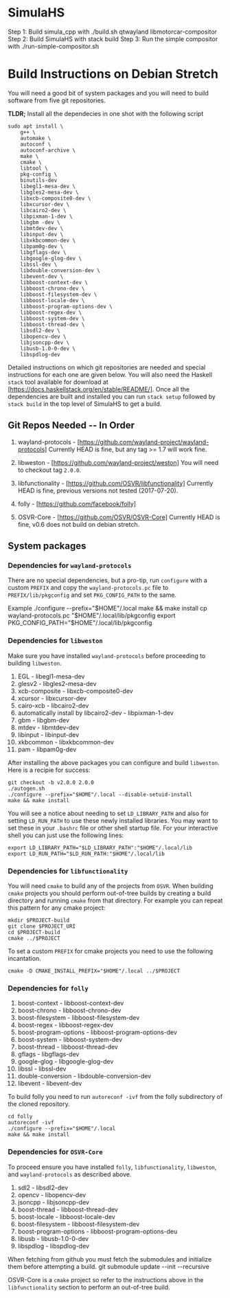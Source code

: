 # SimulaHS
Step 1: Build simula_cpp with ./build.sh qtwayland libmotorcar-compositor
Step 2: Build SimulaHS with stack build
Step 3: Run the simple compositor with ./run-simple-compositor.sh


# Build Instructions on Debian Stretch

You will need a good bit of system packages and you will need to build software from five git repositories.

__TLDR;__ Install all the dependecies in one shot with the following script
```
sudo apt install \
    g++ \
    automake \
    autoconf \
    autoconf-archive \
    make \
    cmake \
    libtool \
    pkg-config \
    binutils-dev
    libegl1-mesa-dev \
    libgles2-mesa-dev \
    libxcb-composite0-dev \
    libxcursor-dev \
    libcairo2-dev \
    libpixman-1-dev \
    libgbm -dev \
    libmtdev-dev \
    libinput-dev \
    libxkbcommon-dev \
    libpam0g-dev \
    libgflags-dev \
    libgoogle-glog-dev \
    libssl-dev \
    libdouble-conversion-dev \
    libevent-dev \
    libboost-context-dev \
    libboost-chrono-dev \
    libboost-filesystem-dev \
    libboost-locale-dev \
    libboost-program-options-dev \
    libboost-regex-dev \
    libboost-system-dev \
    libboost-thread-dev \
    libsdl2-dev \
    libopencv-dev \
    libjsoncpp-dev \
    libusb-1.0-0-dev \
    libspdlog-dev

```

Detailed instructions on which git repositories are needed and special instructions for each one are given below. You will also need the Haskell `stack` tool available for download at [https://docs.haskellstack.org/en/stable/README/]. Once all the dependencies are built and installed you can run `stack setup` followed by `stack build` in the top level of SimulaHS to get a build.

## Git Repos Needed -- In Order

1. wayland-protocols - [https://github.com/wayland-project/wayland-protocols]
  Currently HEAD is fine, but any tag >= 1.7 will work fine.

2. libweston - [https://github.com/wayland-project/weston]
  You will need to checkout tag `2.0.0`.

3. libfunctionality - [https://github.com/OSVR/libfunctionality]
  Currently HEAD is fine, previous versions not tested (2017-07-20).

4. folly - [https://github.com/facebook/folly]

5. OSVR-Core - [https://github.com/OSVR/OSVR-Core]
  Currently HEAD is fine, v0.6 does not build on debian stretch.

## System packages

### Dependencies for `wayland-protocols`

There are no special dependencies, but a pro-tip, run `configure` with a custom `PREFIX` and copy the `wayland-protocols.pc` file to `PREFIX/lib/pkgconfig` and set `PKG_CONFIG_PATH` to the same.

Example
    ./configure --prefix="$HOME"/.local
    make && make install
    cp wayland-protocols.pc "$HOME"/.local/lib/pkgconfig
    export PKG_CONFIG_PATH="$HOME"/.local/lib/pkgconfig

### Dependencies for `libweston`

Make sure you have installed `wayland-protocols` before proceeding to building `libweston`.

1. EGL - libegl1-mesa-dev
2. glesv2 - libgles2-mesa-dev
3. xcb-composite - libxcb-composite0-dev
4. xcursor - libxcursor-dev
5. cairo-xcb - libcairo2-dev
6. automatically install by libcairo2-dev - libpixman-1-dev
7. gbm - libgbm-dev
8. mtdev - libmtdev-dev
9. libinput - libinput-dev
10. xkbcommon - libxkbcommon-dev
11. pam - libpam0g-dev

After installing the above packages you can configure and build `libweston`. Here is a recipie for success:

    git checkout -b v2.0.0 2.0.0
    ./autogen.sh
    ./configure --prefix="$HOME"/.local --disable-setuid-install
    make && make install

You will see a notice about needing to set `LD_LIBRARY_PATH` and also for setting `LD_RUN_PATH` to use these newly installed libraries. You may want to set these in your `.bashrc` file or other shell startup file. For your interactive shell you can just use the following lines:

    export LD_LIBRARY_PATH="$LD_LIBRARY_PATH":"$HOME"/.local/lib
    export LD_RUN_PATH="$LD_RUN_PATH:"$HOME"/.local/lib

### Dependencies for `libfunctionality`

You will need `cmake` to build any of the projects from `OSVR`. When building `cmake` projects you should perform out-of-tree builds by creating a build directory and running `cmake` from that directory. For example you can repeat this pattern for any cmake project:

    mkdir $PROJECT-build
    git clone $PROJECT_URI
    cd $PROJECT-build
    cmake ../$PROJECT

To set a custom `PREFIX` for cmake projects you need to use the following incantation.

    cmake -D CMAKE_INSTALL_PREFIX="$HOME"/.local ../$PROJECT

### Dependencies for `folly`

1. boost-context - libboost-context-dev
2. boost-chrono - libboost-chrono-dev
3. boost-filesystem - libboost-filesystem-dev
4. boost-regex - libboost-regex-dev
5. boost-program-options - libboost-program-options-dev
6. boost-system - libboost-system-dev
7. boost-thread - libboost-thread-dev
8. gflags - libgflags-dev
9. google-glog - libgoogle-glog-dev
10. libssl - libssl-dev
11. double-conversion - libdouble-conversion-dev
12. libevent - libevent-dev

To build folly you need to run `autoreconf -ivf` from the folly subdirectory of the cloned repository.

    cd folly
    autoreconf -ivf
    ./configure --prefix="$HOME"/.local
    make && make install

### Dependencies for `OSVR-Core`

To proceed ensure you have installed `folly`, `libfunctionality`, `libweston`, and `wayland-protocols` as described above.

1. sdl2 - libsdl2-dev
2. opencv - libopencv-dev
3. jsoncpp - libjsoncpp-dev
4. boost-thread - libboost-thread-dev
5. boost-locale - libboost-locale-dev
6. boost-filesystem - libboost-filesystem-dev
7. boost-program-options - libboost-program-options-deu
8. libusb - libusb-1.0-0-dev
9. libspdlog - libspdlog-dev

When fetching from github you must fetch the submodules and initialize them before attempting a build.
    git submodule update --init --recursive

OSVR-Core is a `cmake` project so refer to the instructions above in the `libfunctionality` section to perform an out-of-tree build.
